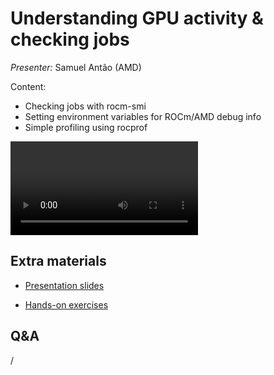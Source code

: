 # Understanding GPU activity & checking jobs

*Presenter:* Samuel Antão (AMD)

Content:

-   Checking jobs with rocm-smi
-   Setting environment variables for ROCm/AMD debug info
-   Simple profiling using rocprof


<!--
A video recording will follow.
-->

<video src="https://462000265.lumidata.eu/ai-20250527/recordings/04_CheckingGPU.mp4" controls="controls"></video>


## Extra materials

<!--
More materials will become available during and shortly after the course
-->

-   [Presentation slides](https://462000265.lumidata.eu/ai-20250527/files/LUMI-ai-20250527-04-Understanding_GPU_activity.pdf)

-   [Hands-on exercises](E04_CheckingGPU.md)


## Q&A

/
